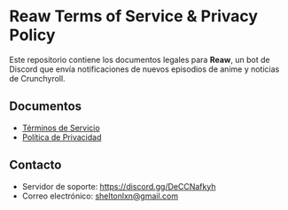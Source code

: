 # Reaw Terms of Service & Privacy Policy

Este repositorio contiene los documentos legales para **Reaw**, un bot de Discord que envía notificaciones de nuevos episodios de anime y noticias de Crunchyroll.

## Documentos
- [Términos de Servicio](https://tu-usuario.github.io/Reaw-Terms-of-Service-Privacy-Policy/terms-of-service)
- [Política de Privacidad](https://tu-usuario.github.io/Reaw-Terms-of-Service-Privacy-Policy/privacy-policy)

## Contacto
- Servidor de soporte: https://discord.gg/DeCCNafkyh
- Correo electrónico: sheltonlxn@gmail.com
